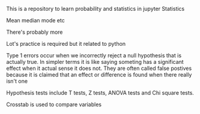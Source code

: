 This is a repository to learn probability and statistics in jupyter
Statistics 

Mean median mode etc

There's probably more

Lot's practice is required but it related to python <br>

Type 1 errors occur when we incorrectly reject a null hypothesis that is actually true. In simpler terms it is like saying someting has a significant effect when it actual sense it does not. They are often called false postives because it is claimed that an effect or difference is found when there really isn't one

Hypothesis tests include T tests, Z tests, ANOVA tests  and  Chi square tests.

Crosstab is used to compare variables
